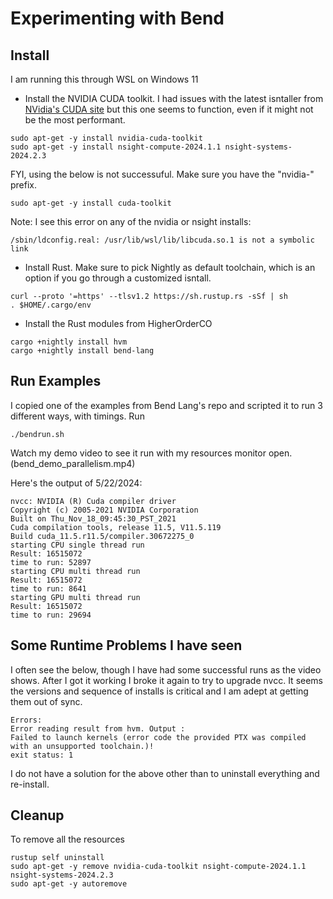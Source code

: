 # Experimenting with Bend

## Install

I am running this through WSL on Windows 11 
 - Install the NVIDIA CUDA toolkit. I had issues with the latest isntaller from [NVidia's CUDA site](https://developer.nvidia.com/cuda-downloads?target_os=Linux&target_arch=x86_64&Distribution=WSL-Ubuntu&target_version=2.0&target_type=deb_local) but this one seems to function, even if it might not be the most performant.
```
sudo apt-get -y install nvidia-cuda-toolkit
sudo apt-get -y install nsight-compute-2024.1.1 nsight-systems-2024.2.3
```
FYI, using the below is not successuful. Make sure you have the "nvidia-" prefix.
```
sudo apt-get -y install cuda-toolkit
```

Note: I see this error on any of the nvidia or nsight installs:
```
/sbin/ldconfig.real: /usr/lib/wsl/lib/libcuda.so.1 is not a symbolic link
```

 - Install Rust. Make sure to pick Nightly as default toolchain, which is an option if you go through a customized isntall.

```
curl --proto '=https' --tlsv1.2 https://sh.rustup.rs -sSf | sh
. $HOME/.cargo/env
```

 - Install the Rust modules from HigherOrderCO
```
cargo +nightly install hvm
cargo +nightly install bend-lang
```

## Run Examples

I copied one of the examples from Bend Lang's repo and scripted it to run 3 different ways, with timings. Run 
```
./bendrun.sh
```

Watch my demo video to see it run with my resources monitor open. (bend_demo_parallelism.mp4)

Here's the output of 5/22/2024:
```
nvcc: NVIDIA (R) Cuda compiler driver
Copyright (c) 2005-2021 NVIDIA Corporation
Built on Thu_Nov_18_09:45:30_PST_2021
Cuda compilation tools, release 11.5, V11.5.119
Build cuda_11.5.r11.5/compiler.30672275_0
starting CPU single thread run
Result: 16515072
time to run: 52897
starting CPU multi thread run
Result: 16515072
time to run: 8641
starting GPU multi thread run
Result: 16515072
time to run: 29694
```

## Some Runtime Problems I have seen

I often see the below, though I have had some successful runs as the video shows. After I got it working I broke it again to try to upgrade nvcc. It seems the versions and sequence of installs is critical and I am adept at getting them out of sync.

```
Errors:
Error reading result from hvm. Output :
Failed to launch kernels (error code the provided PTX was compiled with an unsupported toolchain.)!
exit status: 1
```

I do not have a solution for the above other than to uninstall everything and re-install. 

## Cleanup

To remove all the resources
```
rustup self uninstall
sudo apt-get -y remove nvidia-cuda-toolkit nsight-compute-2024.1.1 nsight-systems-2024.2.3
sudo apt-get -y autoremove
```

